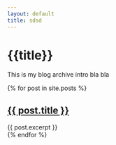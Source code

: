 ```yaml
---
layout: default
title: sdsd
---
```


# {{title}}

This is my blog archive intro bla bla

{% for post in site.posts %}
<article>
  <h2><a href="{{ post.url }}">{{ post.title }}</a></h2>
  {{ post.excerpt }}
</article>
{% endfor %}
